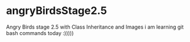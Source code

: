 # angryBirdsStage2.5
Angry Birds stage 2.5 with Class Inheritance and Images
i am learning git bash commands today :)))))